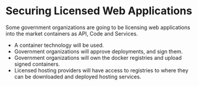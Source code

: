 # Securing Licensed Web Applications

Some government organizations are going to be licensing web applications into the market containers as API, Code and Services.

- A container technology will be used.
- Government organizations will approve deployments, and sign them.
- Government organizations will own the docker registries and upload signed containers.
- Licensed hosting providers will have access to registries to where they can be downloaded and deployed hosting services.
